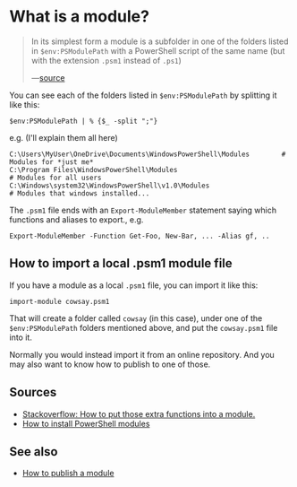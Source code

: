 ﻿# What is a module?

> In its simplest form a module is a subfolder in one of the folders listed in `$env:PSModulePath` with a PowerShell script of the same name (but with the extension `.psm1` instead of `.ps1`)
>
>&mdash;[source](https://stackoverflow.com/questions/27713844/dot-source-a-script-within-a-function)

You can see each of the folders listed in `$env:PSModulePath` by splitting it like this:

	$env:PSModulePath | % {$_ -split ";"}

e.g. (I'll explain them all here)

	C:\Users\MyUser\OneDrive\Documents\WindowsPowerShell\Modules		# Modules for *just me*
	C:\Program Files\WindowsPowerShell\Modules											# Modules for all users
	C:\Windows\system32\WindowsPowerShell\v1.0\Modules							# Modules that windows installed...


The `.psm1` file ends with an `Export-ModuleMember` statement saying which functions and aliases to export., e.g.

	Export-ModuleMember -Function Get-Foo, New-Bar, ... -Alias gf, ..


## How to import a local .psm1 module file

If you have a module as a local `.psm1` file, you can import it like this:

	import-module cowsay.psm1

That will create a folder called `cowsay` (in this case), under one of the `$env:PSModulePath` folders mentioned above, and put the `cowsay.psm1` file into it.

Normally you would instead import it from an online repository. And you may also want to know how to publish to one of those.







## Sources

* [Stackoverflow: How to put those extra functions into a module.](https://stackoverflow.com/questions/27713844/dot-source-a-script-within-a-function)
* [How to install PowerShell modules](https://activedirectorypro.com/install-powershell-modules/)

## See also

* [How to publish a module](publish_module.md)